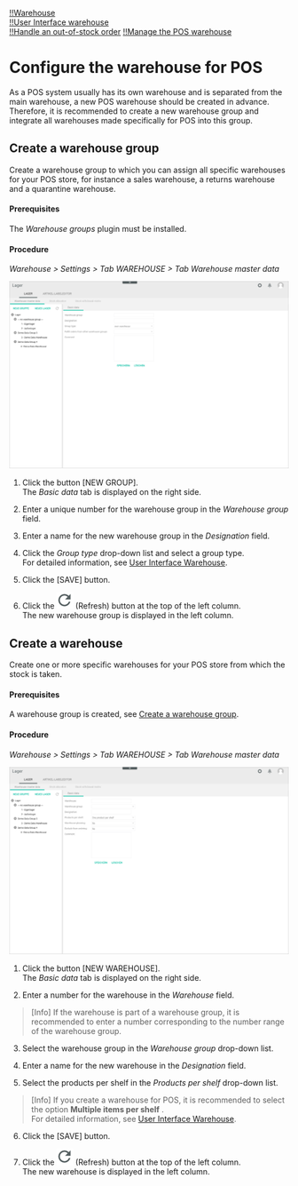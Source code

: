 [!!Warehouse](RetailSuiteWarehousing)   
[!!User Interface warehouse](../../RetailSuiteWarehousing/UserInterface/00_UserInterface.md)   
[!!Handle an out-of-stock order](../Troubleshooting/01_OutOfStockOrder.md)
[!!Manage the POS warehouse](./08_ManageWarehouse.md)


# Configure the warehouse for POS

As a POS system usually has its own warehouse and is separated from the main warehouse, a new POS warehouse should be created in advance.
Therefore, it is recommended to create a new warehouse group and integrate all warehouses made specifically for POS into this group.


## Create a warehouse group

Create a warehouse group to which you can assign all specific warehouses for your POS store, for instance a sales warehouse, a returns warehouse and a quarantine warehouse.

#### Prerequisites

The *Warehouse groups* plugin must be installed.

#### Procedure
*Warehouse > Settings > Tab WAREHOUSE > Tab Warehouse master data*

![Warehouse group basic data](../../Assets/Screenshots/RetailSuiteWarehousing/Settings/Warehouse/WarehouseMasterData/GroupBasicData.png "[Warehouse group basic data]")

1. Click the button [NEW GROUP].   
  The *Basic data* tab is displayed on the right side.

2. Enter a unique number for the warehouse group in the *Warehouse group* field.

3. Enter a name for the new warehouse group in the *Designation* field.

4. Click the *Group type* drop-down list and select a group type.  
  For detailed information, see [User Interface Warehouse](../../RetailSuiteWarehousing/UserInterface/00_UserInterface.md).

5. Click the [SAVE] button.

6. Click the ![Refresh](../../Assets/Icons/Refresh01.png "[Refresh]") (Refresh) button at the top of the left column.   
  The new warehouse group is displayed in the left column.



## Create a warehouse

Create one or more specific warehouses for your POS store from which the stock is taken.

#### Prerequisites
A warehouse group is created, see [Create a warehouse group](#create-a-warehouse-group).

#### Procedure
*Warehouse > Settings > Tab WAREHOUSE > Tab Warehouse master data*

![Warehouse basic data](../../Assets/Screenshots/RetailSuiteWarehousing/Settings/Warehouse/WarehouseMasterData/WarehouseBasicData.png "[Warehouse basic data]")

1. Click the button [NEW WAREHOUSE].   
  The *Basic data* tab is displayed on the right side.

2. Enter a number for the warehouse in the *Warehouse* field.

  > [Info] If the warehouse is part of a warehouse group, it is recommended to enter a number corresponding to the number range of the warehouse group.

3. Select the warehouse group in the *Warehouse group* drop-down list.

4. Enter a name for the new warehouse in the *Designation* field.

5. Select the products per shelf in the *Products per shelf* drop-down list.

  > [Info] If you create a warehouse for POS, it is recommended to select the option **Multiple items per shelf** .   
  For detailed information, see [User Interface Warehouse](../../RetailSuiteWarehousing/UserInterface/00_UserInterface.md).

6. Click the [SAVE] button.

7. Click the ![Refresh](../../Assets/Icons/Refresh01.png "[Refresh Icon]") (Refresh) button at the top of the left column.   
  The new warehouse is displayed in the left column.
